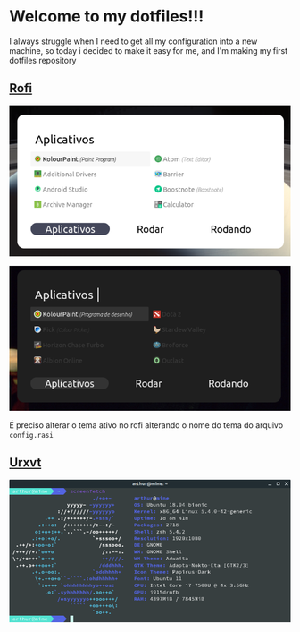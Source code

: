 # Welcome to my dotfiles!!!

I always struggle when I need to get all my configuration into a new machine, so today i decided to make it easy for me, and I'm making my first dotfiles repository


## [Rofi](https://github.com/davatorium/rofi)

![lightmode](https://raw.githubusercontent.com/Arthurcn96/dotfiles/master/.images/rofi.png)

![darkmode](https://raw.githubusercontent.com/Arthurcn96/dotfiles/master/.images/rofiDark.png)


É preciso alterar o tema ativo no rofi alterando o nome do tema do arquivo `config.rasi`

## [Urxvt](https://github.com/exg/rxvt-unicode)

![Urxvt](https://raw.githubusercontent.com/Arthurcn96/dotfiles/master/.images/xresource.png)
